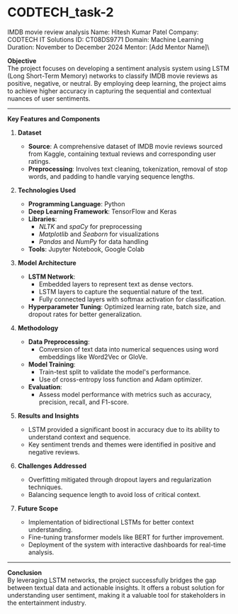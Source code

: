 # CODTECH_task-2
IMDB movie review analysis
Name: Hitesh Kumar Patel
Company: CODTECH IT Solutions
ID: CT08DS9771
Domain: Machine Learning
Duration: November to December 2024
Mentor: [Add Mentor Name]\


**Objective**  
The project focuses on developing a sentiment analysis system using LSTM (Long Short-Term Memory) networks to classify IMDB movie reviews as positive, negative, or neutral. By employing deep learning, the project aims to achieve higher accuracy in capturing the sequential and contextual nuances of user sentiments.  

---

**Key Features and Components**  

1. **Dataset**  
   - **Source**: A comprehensive dataset of IMDB movie reviews sourced from Kaggle, containing textual reviews and corresponding user ratings.
   - **Preprocessing**: Involves text cleaning, tokenization, removal of stop words, and padding to handle varying sequence lengths.  

2. **Technologies Used**  
   - **Programming Language**: Python  
   - **Deep Learning Framework**: TensorFlow and Keras
   - **Libraries**:   
     - *NLTK* and *spaCy* for preprocessing   
     - *Matplotlib* and *Seaborn* for visualizations   
     - *Pandas* and *NumPy* for data handling  
   - **Tools**: Jupyter Notebook, Google Colab 

3. **Model Architecture**  
   - **LSTM Network**:  
     - Embedded layers to represent text as dense vectors.  
     - LSTM layers to capture the sequential nature of the text.  
     - Fully connected layers with softmax activation for classification.  
   - **Hyperparameter Tuning**: Optimized learning rate, batch size, and dropout rates for better generalization.  

4. **Methodology**  
   - **Data Preprocessing**:  
     - Conversion of text data into numerical sequences using word embeddings like Word2Vec or GloVe.  
   - **Model Training**:  
     - Train-test split to validate the model's performance.  
     - Use of cross-entropy loss function and Adam optimizer.  
   - **Evaluation**:  
     - Assess model performance with metrics such as accuracy, precision, recall, and F1-score.  

5. **Results and Insights**  
   - LSTM provided a significant boost in accuracy due to its ability to understand context and sequence.  
   - Key sentiment trends and themes were identified in positive and negative reviews.  

6. **Challenges Addressed**  
   - Overfitting mitigated through dropout layers and regularization techniques.  
   - Balancing sequence length to avoid loss of critical context.  

7. **Future Scope**  
   - Implementation of bidirectional LSTMs for better context understanding.  
   - Fine-tuning transformer models like BERT for further improvement.  
   - Deployment of the system with interactive dashboards for real-time analysis.  

---

**Conclusion**  
By leveraging LSTM networks, the project successfully bridges the gap between textual data and actionable insights. It offers a robust solution for understanding user sentiment, making it a valuable tool for stakeholders in the entertainment industry.
